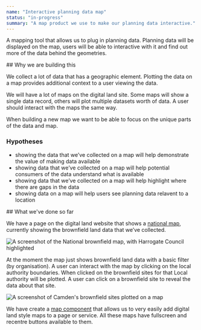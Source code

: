 ```yaml
---
name: "Interactive planning data map"
status: "in-progress"
summary: "A map product we use to make our planning data interactive."
---
```


A mapping tool that allows us to plug in planning data. Planning data will be displayed on the map, users will be able to interactive with it and find out more of the data behind the geometries.


## Why we are building this

We collect a lot of data that has a geographic element. Plotting the data on a map provides additional context to a user viewing the data.

We will have a lot of maps on the digital land site. Some maps will show a single data record, others will plot multiple datasets worth of data. A user should interact with the maps the same way.

When building a new map we want to be able to focus on the unique parts of the data and map.

### Hypotheses

* showing the data that we’ve collected on a map will help demonstrate the value of making data available
* showing data that we’ve collected on a map will help potential consumers of the data understand what is available
* showing data that we’ve collected on a map will help highlight where there are gaps in the data
* showing data on a map will help users see planning data relavent to a location

## What we've done so far

We have a page on the digital land website that shows a [national map](https://digital-land.github.io/map/), currently showing the brownfield land data that we’ve collected.

![A screenshot of the National brownfield map, with Harrogate Council highlighted](../images/product/screenshot-national-bfs-map.png)

At the moment the map just shows brownfield land data with a basic filter (by organisation). A user can interact with the map by clicking on the local authority boundaries. When clicked on the brownfield sites for that Local authority will be plotted. A user can click on a brownfield site to reveal the data about that site.

![A screenshot of Camden's brownfield sites plotted on a map](../images/product/camden-brownfield-sites-plotted.png)

We have create a [map component](https://digital-land.github.io/design-system/components/map/) that allows us to very easily add digital land style maps to a page or service. All these maps have fullscreen and recentre buttons available to them.

